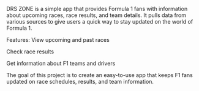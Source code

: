 DRS ZONE is a simple app that provides Formula 1 fans with information about upcoming races, race results, and team details. It pulls data from various sources to give users a quick way to stay updated on the world of Formula 1.

Features:
View upcoming and past races

Check race results

Get information about F1 teams and drivers

The goal of this project is to create an easy-to-use app that keeps F1 fans updated on race schedules, results, and team information.
